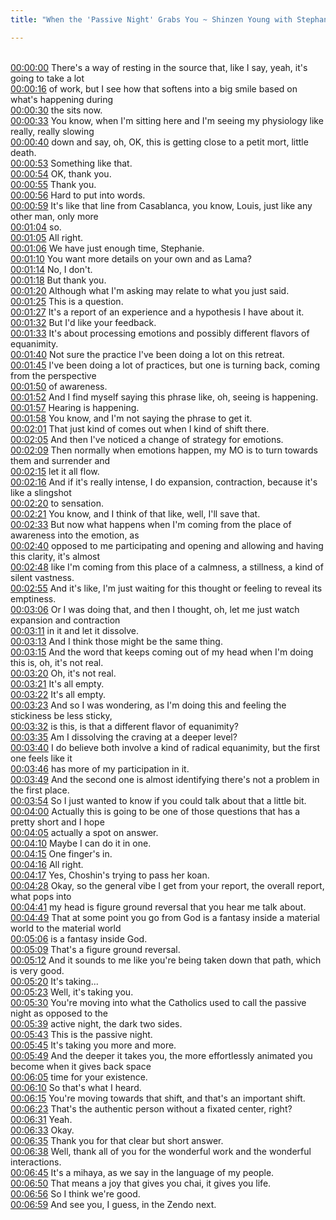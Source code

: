 ```yaml
---
title: "When the 'Passive Night' Grabs You ~ Shinzen Young with Stephanie Nash"

---
```

<br>[00:00:00](https://www.youtube.com/watch?v=WiuAAV52fEQ&t=0)   There's a way of resting in the source that, like I say, yeah, it's going to take a lot 
<br>[00:00:16](https://www.youtube.com/watch?v=WiuAAV52fEQ&t=16)   of work, but I see how that softens into a big smile based on what's happening during 
<br>[00:00:30](https://www.youtube.com/watch?v=WiuAAV52fEQ&t=30)   the sits now. 
<br>[00:00:33](https://www.youtube.com/watch?v=WiuAAV52fEQ&t=33)   You know, when I'm sitting here and I'm seeing my physiology like really, really slowing 
<br>[00:00:40](https://www.youtube.com/watch?v=WiuAAV52fEQ&t=40)   down and say, oh, OK, this is getting close to a petit mort, little death. 
<br>[00:00:53](https://www.youtube.com/watch?v=WiuAAV52fEQ&t=53)   Something like that. 
<br>[00:00:54](https://www.youtube.com/watch?v=WiuAAV52fEQ&t=54)   OK, thank you. 
<br>[00:00:55](https://www.youtube.com/watch?v=WiuAAV52fEQ&t=55)   Thank you. 
<br>[00:00:56](https://www.youtube.com/watch?v=WiuAAV52fEQ&t=56)   Hard to put into words. 
<br>[00:00:59](https://www.youtube.com/watch?v=WiuAAV52fEQ&t=59)   It's like that line from Casablanca, you know, Louis, just like any other man, only more 
<br>[00:01:04](https://www.youtube.com/watch?v=WiuAAV52fEQ&t=64)   so. 
<br>[00:01:05](https://www.youtube.com/watch?v=WiuAAV52fEQ&t=65)   All right. 
<br>[00:01:06](https://www.youtube.com/watch?v=WiuAAV52fEQ&t=66)   We have just enough time, Stephanie. 
<br>[00:01:10](https://www.youtube.com/watch?v=WiuAAV52fEQ&t=70)   You want more details on your own and as Lama? 
<br>[00:01:14](https://www.youtube.com/watch?v=WiuAAV52fEQ&t=74)   No, I don't. 
<br>[00:01:18](https://www.youtube.com/watch?v=WiuAAV52fEQ&t=78)   But thank you. 
<br>[00:01:20](https://www.youtube.com/watch?v=WiuAAV52fEQ&t=80)   Although what I'm asking may relate to what you just said. 
<br>[00:01:25](https://www.youtube.com/watch?v=WiuAAV52fEQ&t=85)   This is a question. 
<br>[00:01:27](https://www.youtube.com/watch?v=WiuAAV52fEQ&t=87)   It's a report of an experience and a hypothesis I have about it. 
<br>[00:01:32](https://www.youtube.com/watch?v=WiuAAV52fEQ&t=92)   But I'd like your feedback. 
<br>[00:01:33](https://www.youtube.com/watch?v=WiuAAV52fEQ&t=93)   It's about processing emotions and possibly different flavors of equanimity. 
<br>[00:01:40](https://www.youtube.com/watch?v=WiuAAV52fEQ&t=100)   Not sure the practice I've been doing a lot on this retreat. 
<br>[00:01:45](https://www.youtube.com/watch?v=WiuAAV52fEQ&t=105)   I've been doing a lot of practices, but one is turning back, coming from the perspective 
<br>[00:01:50](https://www.youtube.com/watch?v=WiuAAV52fEQ&t=110)   of awareness. 
<br>[00:01:52](https://www.youtube.com/watch?v=WiuAAV52fEQ&t=112)   And I find myself saying this phrase like, oh, seeing is happening. 
<br>[00:01:57](https://www.youtube.com/watch?v=WiuAAV52fEQ&t=117)   Hearing is happening. 
<br>[00:01:58](https://www.youtube.com/watch?v=WiuAAV52fEQ&t=118)   You know, and I'm not saying the phrase to get it. 
<br>[00:02:01](https://www.youtube.com/watch?v=WiuAAV52fEQ&t=121)   That just kind of comes out when I kind of shift there. 
<br>[00:02:05](https://www.youtube.com/watch?v=WiuAAV52fEQ&t=125)   And then I've noticed a change of strategy for emotions. 
<br>[00:02:09](https://www.youtube.com/watch?v=WiuAAV52fEQ&t=129)   Then normally when emotions happen, my MO is to turn towards them and surrender and 
<br>[00:02:15](https://www.youtube.com/watch?v=WiuAAV52fEQ&t=135)   let it all flow. 
<br>[00:02:16](https://www.youtube.com/watch?v=WiuAAV52fEQ&t=136)   And if it's really intense, I do expansion, contraction, because it's like a slingshot 
<br>[00:02:20](https://www.youtube.com/watch?v=WiuAAV52fEQ&t=140)   to sensation. 
<br>[00:02:21](https://www.youtube.com/watch?v=WiuAAV52fEQ&t=141)   You know, and I think of that like, well, I'll save that. 
<br>[00:02:33](https://www.youtube.com/watch?v=WiuAAV52fEQ&t=153)   But now what happens when I'm coming from the place of awareness into the emotion, as 
<br>[00:02:40](https://www.youtube.com/watch?v=WiuAAV52fEQ&t=160)   opposed to me participating and opening and allowing and having this clarity, it's almost 
<br>[00:02:48](https://www.youtube.com/watch?v=WiuAAV52fEQ&t=168)   like I'm coming from this place of a calmness, a stillness, a kind of silent vastness. 
<br>[00:02:55](https://www.youtube.com/watch?v=WiuAAV52fEQ&t=175)   And it's like, I'm just waiting for this thought or feeling to reveal its emptiness. 
<br>[00:03:06](https://www.youtube.com/watch?v=WiuAAV52fEQ&t=186)   Or I was doing that, and then I thought, oh, let me just watch expansion and contraction 
<br>[00:03:11](https://www.youtube.com/watch?v=WiuAAV52fEQ&t=191)   in it and let it dissolve. 
<br>[00:03:13](https://www.youtube.com/watch?v=WiuAAV52fEQ&t=193)   And I think those might be the same thing. 
<br>[00:03:15](https://www.youtube.com/watch?v=WiuAAV52fEQ&t=195)   And the word that keeps coming out of my head when I'm doing this is, oh, it's not real. 
<br>[00:03:20](https://www.youtube.com/watch?v=WiuAAV52fEQ&t=200)   Oh, it's not real. 
<br>[00:03:21](https://www.youtube.com/watch?v=WiuAAV52fEQ&t=201)   It's all empty. 
<br>[00:03:22](https://www.youtube.com/watch?v=WiuAAV52fEQ&t=202)   It's all empty. 
<br>[00:03:23](https://www.youtube.com/watch?v=WiuAAV52fEQ&t=203)   And so I was wondering, as I'm doing this and feeling the stickiness be less sticky, 
<br>[00:03:32](https://www.youtube.com/watch?v=WiuAAV52fEQ&t=212)   is this, is that a different flavor of equanimity? 
<br>[00:03:35](https://www.youtube.com/watch?v=WiuAAV52fEQ&t=215)   Am I dissolving the craving at a deeper level? 
<br>[00:03:40](https://www.youtube.com/watch?v=WiuAAV52fEQ&t=220)   I do believe both involve a kind of radical equanimity, but the first one feels like it 
<br>[00:03:46](https://www.youtube.com/watch?v=WiuAAV52fEQ&t=226)   has more of my participation in it. 
<br>[00:03:49](https://www.youtube.com/watch?v=WiuAAV52fEQ&t=229)   And the second one is almost identifying there's not a problem in the first place. 
<br>[00:03:54](https://www.youtube.com/watch?v=WiuAAV52fEQ&t=234)   So I just wanted to know if you could talk about that a little bit. 
<br>[00:04:00](https://www.youtube.com/watch?v=WiuAAV52fEQ&t=240)   Actually this is going to be one of those questions that has a pretty short and I hope 
<br>[00:04:05](https://www.youtube.com/watch?v=WiuAAV52fEQ&t=245)   actually a spot on answer. 
<br>[00:04:10](https://www.youtube.com/watch?v=WiuAAV52fEQ&t=250)   Maybe I can do it in one. 
<br>[00:04:15](https://www.youtube.com/watch?v=WiuAAV52fEQ&t=255)   One finger's in. 
<br>[00:04:16](https://www.youtube.com/watch?v=WiuAAV52fEQ&t=256)   All right. 
<br>[00:04:17](https://www.youtube.com/watch?v=WiuAAV52fEQ&t=257)   Yes, Choshin's trying to pass her koan. 
<br>[00:04:28](https://www.youtube.com/watch?v=WiuAAV52fEQ&t=268)   Okay, so the general vibe I get from your report, the overall report, what pops into 
<br>[00:04:41](https://www.youtube.com/watch?v=WiuAAV52fEQ&t=281)   my head is figure ground reversal that you hear me talk about. 
<br>[00:04:49](https://www.youtube.com/watch?v=WiuAAV52fEQ&t=289)   That at some point you go from God is a fantasy inside a material world to the material world 
<br>[00:05:06](https://www.youtube.com/watch?v=WiuAAV52fEQ&t=306)   is a fantasy inside God. 
<br>[00:05:09](https://www.youtube.com/watch?v=WiuAAV52fEQ&t=309)   That's a figure ground reversal. 
<br>[00:05:12](https://www.youtube.com/watch?v=WiuAAV52fEQ&t=312)   And it sounds to me like you're being taken down that path, which is very good. 
<br>[00:05:20](https://www.youtube.com/watch?v=WiuAAV52fEQ&t=320)   It's taking... 
<br>[00:05:23](https://www.youtube.com/watch?v=WiuAAV52fEQ&t=323)   Well, it's taking you. 
<br>[00:05:30](https://www.youtube.com/watch?v=WiuAAV52fEQ&t=330)   You're moving into what the Catholics used to call the passive night as opposed to the 
<br>[00:05:39](https://www.youtube.com/watch?v=WiuAAV52fEQ&t=339)   active night, the dark two sides. 
<br>[00:05:43](https://www.youtube.com/watch?v=WiuAAV52fEQ&t=343)   This is the passive night. 
<br>[00:05:45](https://www.youtube.com/watch?v=WiuAAV52fEQ&t=345)   It's taking you more and more. 
<br>[00:05:49](https://www.youtube.com/watch?v=WiuAAV52fEQ&t=349)   And the deeper it takes you, the more effortlessly animated you become when it gives back space 
<br>[00:06:05](https://www.youtube.com/watch?v=WiuAAV52fEQ&t=365)   time for your existence. 
<br>[00:06:10](https://www.youtube.com/watch?v=WiuAAV52fEQ&t=370)   So that's what I heard. 
<br>[00:06:15](https://www.youtube.com/watch?v=WiuAAV52fEQ&t=375)   You're moving towards that shift, and that's an important shift. 
<br>[00:06:23](https://www.youtube.com/watch?v=WiuAAV52fEQ&t=383)   That's the authentic person without a fixated center, right? 
<br>[00:06:31](https://www.youtube.com/watch?v=WiuAAV52fEQ&t=391)   Yeah. 
<br>[00:06:33](https://www.youtube.com/watch?v=WiuAAV52fEQ&t=393)   Okay. 
<br>[00:06:35](https://www.youtube.com/watch?v=WiuAAV52fEQ&t=395)   Thank you for that clear but short answer. 
<br>[00:06:38](https://www.youtube.com/watch?v=WiuAAV52fEQ&t=398)   Well, thank all of you for the wonderful work and the wonderful interactions. 
<br>[00:06:45](https://www.youtube.com/watch?v=WiuAAV52fEQ&t=405)   It's a mihaya, as we say in the language of my people. 
<br>[00:06:50](https://www.youtube.com/watch?v=WiuAAV52fEQ&t=410)   That means a joy that gives you chai, it gives you life. 
<br>[00:06:56](https://www.youtube.com/watch?v=WiuAAV52fEQ&t=416)   So I think we're good. 
<br>[00:06:59](https://www.youtube.com/watch?v=WiuAAV52fEQ&t=419)   And see you, I guess, in the Zendo next. 
<br>